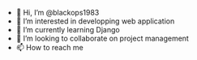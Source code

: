 - 👋 Hi, I’m @blackops1983
- 👀 I’m interested in developping web application
- 🌱 I’m currently learning Django
- 💞️ I’m looking to collaborate on project management
- 📫 How to reach me 

<!---
blackops1983/blackops1983 is a ✨ special ✨ repository because its `README.md` (this file) appears on your GitHub profile.
You can click the Preview link to take a look at your changes.
--->
